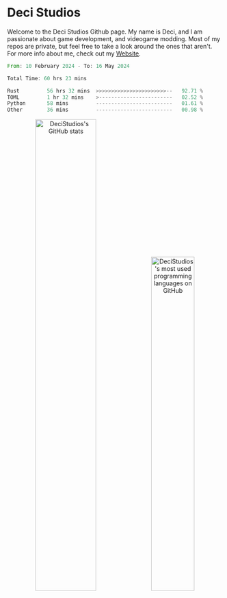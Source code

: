 # Deci Studios
Welcome to the Deci Studios Github page. My name is Deci, and I am passionate about game development, and videogame modding. Most of my repos are private, but feel free to take a look around the ones that aren't.
For more info about me, check out my <a href="https://decidev.co.uk" target="_blank">Website</a>.
<!--START_SECTION:waka-->

```rust
From: 10 February 2024 - To: 16 May 2024

Total Time: 60 hrs 23 mins

Rust         56 hrs 32 mins  >>>>>>>>>>>>>>>>>>>>>>>--   92.71 %
TOML         1 hr 32 mins    >------------------------   02.52 %
Python       58 mins         -------------------------   01.61 %
Other        36 mins         -------------------------   00.98 %
```

<!--END_SECTION:waka-->
<p align="center">
  <a href="https://github.com/anuraghazra/github-readme-stats" target="_blank"><img src="https://github-readme-stats.vercel.app/api?username=decistudios&show_icons=true&count_private=true&theme=omni&hide_border=true" alt="DeciStudios's GitHub stats" width="53.1%" /></a>
  <a href="https://github.com/anuraghazra/github-readme-stats" target="_blank"><img width="44.7%" src="https://github-readme-stats.vercel.app/api/top-langs/?username=decistudios&theme=omni&layout=compact&hide_border=true&langs_count=6" alt="DeciStudios's most used programming languages on GitHub" /></a>
</p>


